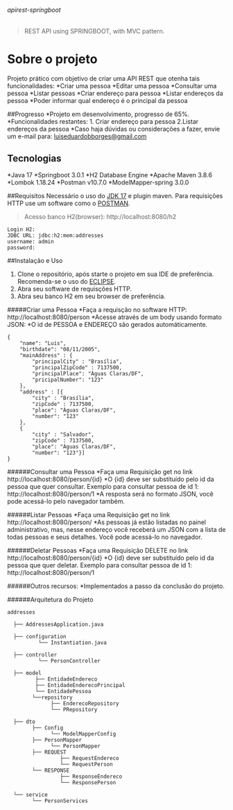 ###### apirest-springboot
>REST API using SPRINGBOOT, with MVC pattern.





# Sobre o projeto
Projeto prático com objetivo de criar uma API REST que otenha tais funcionalidades: 
*Criar uma pessoa
*Editar uma pessoa
*Consultar uma pessoa
*Listar pessoas
*Criar endereço para pessoa
*Listar endereços da pessoa
*Poder informar qual endereço é o principal da pessoa

##Progresso
*Projeto em desenvolvimento, progresso de 65%.
*Funcionalidades restantes: 
                    1. Criar endereço para pessoa
                    2.Listar endereços da pessoa
*Caso haja dúvidas ou considerações a fazer, envie um e-mail para: luiseduardobborges@gmail.com

## Tecnologias
*Java 17
*Springboot 3.0.1
*H2 Database Engine
*Apache Maven 3.8.6
*Lombok 1.18.24
*Postman v10.7.0
*ModelMapper-spring 3.0.0

##Requisitos
Necessário o uso do [JDK 17](https://www.oracle.com/java/technologies/javase/jdk17-archive-downloads.html) e plugin maven. Para requisições HTTP use um software como o [POSTMAN](https://www.postman.com/downloads/).
>Acesso banco H2(browser): http://localhost:8080/h2
```
Login H2:
JDBC URL: jdbc:h2:mem:addresses
username: admin
password: 
```
##Instalação e Uso
1. Clone o repositório, após starte o projeto em sua IDE de preferência. Recomenda-se o uso do [ECLIPSE](https://www.eclipse.org/downloads/). 
2. Abra seu software de requisções HTTP.
3. Abra seu banco H2 em seu browser de preferência.


#####Criar uma Pessoa
*Faça a requisção no software HTTP: http://localhost:8080/person
*Acesse através de um body usando formato JSON:
*O id de PESSOA e ENDEREÇO são gerados automáticamente.
```
{
    "name": "Luis",
    "birthdate": "08/11/2005",
    "mainAddress" : {
        "principalCity" : "Brasília",
        "principalZipCode" : 7137500,
        "principalPlace": "Águas Claras/DF",
        "pricipalNumber": "123"
    },
    "address" : [{
        "city" : "Brasília",
        "zipCode" : 7137500,
        "place": "Águas Claras/DF",
        "number": "123"
    },
    {
        "city" : "Salvador",
        "zipCode" : 7137500,
        "place": "Águas Claras/DF",
        "number": "123"}]
}
```

######Consultar uma Pessoa
*Faça uma Requisição get no link http://localhost:8080/person/{id}
*O {id} deve ser substituído pelo id da pessoa que quer consultar. Exemplo para consultar pessoa de id 1: http://localhost:8080/person/1
*A resposta será no formato JSON, você pode acessá-lo pelo navegador também.

######Listar Pessoas
*Faça uma Requisição get no link http://localhost:8080/person/
*As pessoas já estão listadas no painel administrativo, mas, nesse endereço você receberá um JSON com a lista de todas pessoas e seus detalhes. Você pode acessá-lo no navegador.

######Deletar Pessoas
*Faça uma Requisição DELETE no link http://localhost:8080/person/{id}
*O {id} deve ser substituído pelo id da pessoa que quer deletar. Exemplo para consultar pessoa de id 1: http://localhost:8080/person/1

######Outros recursos:
*Implementados a passo da conclusão do projeto.

######Arquitetura do Projeto
```
addresses

  ├── AddressesApplication.java

  ├── configuration
          └── Instantiation.java

  ├── controller
          └── PersonController

  ├── model
         ├── EntidadeEndereco
         ├── EntidadeEnderecoPrincipal
         └── EntidadePessoa
        └──repository
              ├── EnderecoRepository
              └── PRepository

  ├── dto   
        ├── Config
              └── ModelMapperConfig
        ├── PersonMapper
              └── PersonMapper
        ├── REQUEST
                 ├── RequestEndereco
                 └── RequestPerson
        └── RESPONSE
                 ├── ResponseEndereco
                 └── ResponsePerson

  └── service
        └── PersonServices
```
